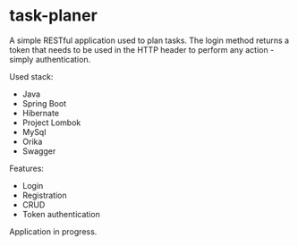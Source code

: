 # task-planer

A simple RESTful application used to plan tasks. The login method returns a token that needs to be used in the HTTP header to perform any action - simply authentication.

Used stack:
* Java
* Spring Boot
* Hibernate
* Project Lombok
* MySql
* Orika
* Swagger

Features:
* Login
* Registration
* CRUD
* Token authentication

Application in progress.
